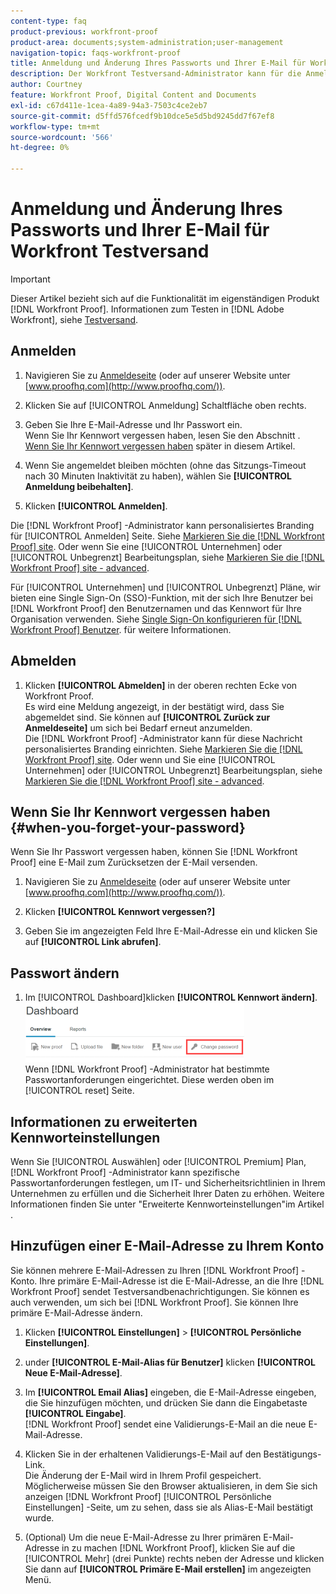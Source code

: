 ```yaml
---
content-type: faq
product-previous: workfront-proof
product-area: documents;system-administration;user-management
navigation-topic: faqs-workfront-proof
title: Anmeldung und Änderung Ihres Passworts und Ihrer E-Mail für Workfront Testversand
description: Der Workfront Testversand-Administrator kann für die Anmeldeseite ein personalisiertes Branding einrichten. Siehe Brand the Workfront Proof site. Oder wenn Sie einen Enterprise- oder Unlimited-Bearbeitungsplan verwenden, finden Sie weitere Informationen unter Brand the Workfront Proof site - advanced .
author: Courtney
feature: Workfront Proof, Digital Content and Documents
exl-id: c67d411e-1cea-4a89-94a3-7503c4ce2eb7
source-git-commit: d5ffd576fcedf9b10dce5e5d5bd9245dd7f67ef8
workflow-type: tm+mt
source-wordcount: '566'
ht-degree: 0%

---
```


# Anmeldung und Änderung Ihres Passworts und Ihrer E-Mail für Workfront Testversand

>[!IMPORTANT]
>
>Dieser Artikel bezieht sich auf die Funktionalität im eigenständigen Produkt [!DNL Workfront Proof]. Informationen zum Testen in [!DNL Adobe Workfront], siehe [Testversand](../../../review-and-approve-work/proofing/proofing.md).

## Anmelden

1. Navigieren Sie zu [Anmeldeseite](http://www.proofhq.com/login) (oder auf unserer Website unter  [www.proofhq.com](http://www.proofhq.com/)).

1. Klicken Sie auf [!UICONTROL Anmeldung] Schaltfläche oben rechts.
1. Geben Sie Ihre E-Mail-Adresse und Ihr Passwort ein.\
   Wenn Sie Ihr Kennwort vergessen haben, lesen Sie den Abschnitt .  [Wenn Sie Ihr Kennwort vergessen haben](#when-you-forget-your-password) später in diesem Artikel.

1. Wenn Sie angemeldet bleiben möchten (ohne das Sitzungs-Timeout nach 30 Minuten Inaktivität zu haben), wählen Sie **[!UICONTROL Anmeldung beibehalten]**.
1. Klicken **[!UICONTROL Anmelden]**.

Die [!DNL Workfront Proof] -Administrator kann personalisiertes Branding für [!UICONTROL Anmelden] Seite. Siehe [Markieren Sie die [!DNL Workfront Proof] site](../../../workfront-proof/wp-acct-admin/branding/brand-wp-site.md). Oder wenn Sie eine [!UICONTROL Unternehmen] oder [!UICONTROL Unbegrenzt] Bearbeitungsplan, siehe  [Markieren Sie die [!DNL Workfront Proof] site - advanced](../../../workfront-proof/wp-acct-admin/branding/brand-wp-site-advanced.md).

Für [!UICONTROL Unternehmen] und [!UICONTROL Unbegrenzt] Pläne, wir bieten eine Single Sign-On (SSO)-Funktion, mit der sich Ihre Benutzer bei [!DNL Workfront Proof] den Benutzernamen und das Kennwort für Ihre Organisation verwenden. Siehe [Single Sign-On konfigurieren für [!DNL Workfront Proof] Benutzer](../../../workfront-proof/wp-acct-admin/account-settings/configure-sso-for-wp-users.md). für weitere Informationen.

## Abmelden

1. Klicken **[!UICONTROL Abmelden]** in der oberen rechten Ecke von Workfront Proof.\
   Es wird eine Meldung angezeigt, in der bestätigt wird, dass Sie abgemeldet sind. Sie können auf **[!UICONTROL Zurück zur Anmeldeseite]** um sich bei Bedarf erneut anzumelden.\
   Die [!DNL Workfront Proof] -Administrator kann für diese Nachricht personalisiertes Branding einrichten. Siehe [Markieren Sie die [!DNL Workfront Proof] site](../../../workfront-proof/wp-acct-admin/branding/brand-wp-site.md). Oder wenn und Sie eine [!UICONTROL Unternehmen] oder [!UICONTROL Unbegrenzt] Bearbeitungsplan, siehe  [Markieren Sie die [!DNL Workfront Proof] site - advanced](../../../workfront-proof/wp-acct-admin/branding/brand-wp-site-advanced.md).

## Wenn Sie Ihr Kennwort vergessen haben {#when-you-forget-your-password}

Wenn Sie Ihr Passwort vergessen haben, können Sie [!DNL Workfront Proof] eine E-Mail zum Zurücksetzen der E-Mail versenden.

1. Navigieren Sie zu [Anmeldeseite](http://www.proofhq.com/login) (oder auf unserer Website unter  [www.proofhq.com](http://www.proofhq.com/)).

1. Klicken **[!UICONTROL Kennwort vergessen?]**
1. Geben Sie im angezeigten Feld Ihre E-Mail-Adresse ein und klicken Sie auf **[!UICONTROL Link abrufen]**.

## Passwort ändern

1. Im [!UICONTROL Dashboard]klicken **[!UICONTROL Kennwort ändern]**.\
   ![Change_passowrd.png](assets/change-passowrd-350x95.png)\
   Wenn [!DNL Workfront Proof] -Administrator hat bestimmte Passwortanforderungen eingerichtet. Diese werden oben im [!UICONTROL reset] Seite.

## Informationen zu erweiterten Kennworteinstellungen

Wenn Sie [!UICONTROL Auswählen] oder [!UICONTROL Premium] Plan, [!DNL Workfront Proof] -Administrator kann spezifische Passwortanforderungen festlegen, um IT- und Sicherheitsrichtlinien in Ihrem Unternehmen zu erfüllen und die Sicherheit Ihrer Daten zu erhöhen. Weitere Informationen finden Sie unter &quot;Erweiterte Kennworteinstellungen&quot;im Artikel .

## Hinzufügen einer E-Mail-Adresse zu Ihrem Konto

Sie können mehrere E-Mail-Adressen zu Ihren [!DNL Workfront Proof] -Konto. Ihre primäre E-Mail-Adresse ist die E-Mail-Adresse, an die Ihre [!DNL Workfront Proof] sendet Testversandbenachrichtigungen. Sie können es auch verwenden, um sich bei [!DNL Workfront Proof]. Sie können Ihre primäre E-Mail-Adresse ändern.

1. Klicken **[!UICONTROL Einstellungen]** > **[!UICONTROL Persönliche Einstellungen]**.

1. under **[!UICONTROL E-Mail-Alias für Benutzer]** klicken **[!UICONTROL Neue E-Mail-Adresse]**.

1. Im **[!UICONTROL Email Alias]** eingeben, die E-Mail-Adresse eingeben, die Sie hinzufügen möchten, und drücken Sie dann die Eingabetaste **[!UICONTROL Eingabe]**.\
   [!DNL Workfront Proof] sendet eine Validierungs-E-Mail an die neue E-Mail-Adresse.

1. Klicken Sie in der erhaltenen Validierungs-E-Mail auf den Bestätigungs-Link.\
   Die Änderung der E-Mail wird in Ihrem Profil gespeichert. Möglicherweise müssen Sie den Browser aktualisieren, in dem Sie sich anzeigen [!DNL Workfront Proof] [!UICONTROL Persönliche Einstellungen] -Seite, um zu sehen, dass sie als Alias-E-Mail bestätigt wurde.
1. (Optional) Um die neue E-Mail-Adresse zu Ihrer primären E-Mail-Adresse in zu machen [!DNL Workfront Proof], klicken Sie auf die [!UICONTROL Mehr] (drei Punkte) rechts neben der Adresse und klicken Sie dann auf **[!UICONTROL Primäre E-Mail erstellen]** im angezeigten Menü.
